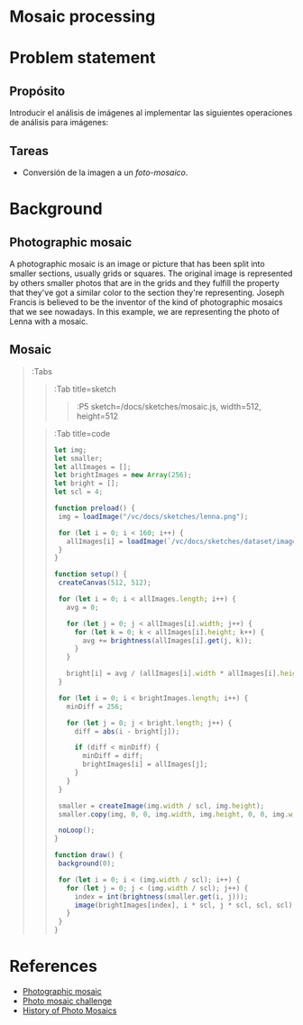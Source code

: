 # Mosaic processing

# Problem statement

## Propósito

Introducir el análisis de imágenes al implementar las siguientes operaciones de análisis para imágenes:

## Tareas

* Conversión de la imagen a un _foto-mosaico_.

# Background

## Photographic mosaic

A photographic mosaic is an image or picture that has been split into smaller sections, usually grids or squares. The original image is represented by others smaller photos that are in the grids and they fulfill the property that they've got a similar color to the section they're representing. Joseph Francis is believed to be the inventor of the kind of photographic mosaics that we see nowadays. In this example, we are representing the photo of Lenna with a mosaic.

## Mosaic

> :Tabs
> > :Tab title=sketch
> >
> > > :P5 sketch=/docs/sketches/mosaic.js, width=512, height=512 
> 
> > :Tab title=code
> > 
> > ```js | mosaic.js
> >let img;
> >let smaller;
> >let allImages = [];
> >let brightImages = new Array(256);
> >let bright = [];
> >let scl = 4;
> >
> >function preload() {
> >  img = loadImage("/vc/docs/sketches/lenna.png");
> >
> >  for (let i = 0; i < 160; i++) {
> >    allImages[i] = loadImage(`/vc/docs/sketches/dataset/image${i}.jpg`);
> >  }
> >}
> >
> >function setup() {
> >  createCanvas(512, 512);
> >
> >  for (let i = 0; i < allImages.length; i++) {
> >    avg = 0;
> >
> >    for (let j = 0; j < allImages[i].width; j++) {
> >      for (let k = 0; k < allImages[i].height; k++) {
> >        avg += brightness(allImages[i].get(j, k));
> >      }
> >    }
> >
> >    bright[i] = avg / (allImages[i].width * allImages[i].height);
> >  }
> >
> >  for (let i = 0; i < brightImages.length; i++) {
> >    minDiff = 256;
> >
> >    for (let j = 0; j < bright.length; j++) {
> >      diff = abs(i - bright[j]);
> >
> >      if (diff < minDiff) {
> >        minDiff = diff;
> >        brightImages[i] = allImages[j];
> >      }
> >    }
> >  }
> >
> >  smaller = createImage(img.width / scl, img.height);
> >  smaller.copy(img, 0, 0, img.width, img.height, 0, 0, img.width / scl, img.height / scl);
> >
> >  noLoop();
> >}
> >
> >function draw() {
> >  background(0);
> >
> >  for (let i = 0; i < (img.width / scl); i++) {
> >    for (let j = 0; j < (img.width / scl); j++) {
> >      index = int(brightness(smaller.get(i, j)));
> >      image(brightImages[index], i * scl, j * scl, scl, scl);
> >    }
> >  }
> >}
> > ```

# References

+ [Photographic mosaic](https://en.wikipedia.org/wiki/Photographic_mosaic)
+ [Photo mosaic challenge](https://www.youtube.com/watch?v=nnlAH1zDBDE)
+ [History of Photo Mosaics](https://digitalartform.com/2017/01/05/history-of-photo-mosaics/)